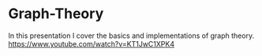 # Graph-Theory
In this presentation I cover the basics and implementations of graph theory. https://www.youtube.com/watch?v=KT1JwC1XPK4
